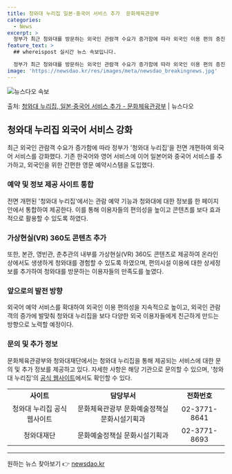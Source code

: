 ```yaml
---
title: 청와대 누리집 일본·중국어 서비스 추가  문화체육관광부
categories:
  - News
excerpt: >
  정부가 최근 청와대를 방문하는 외국인 관람객 수요가 증가함에 따라 외국인 이용 편의 증진을 위해 청와대 누리…
feature_text: >
  ## whereispost 실시간 뉴스 속보입니다.

  정부가 최근 청와대를 방문하는 외국인 관람객 수요가 증가함에 따라 외국인 이용 편의 증진을 위해 청와대 누리…
image: 'https://newsdao.kr/res/images/meta/newsdao_breakingnews.jpg'
---
```


![뉴스다오 속보](https://newsdao.kr/res/images/meta/newsdao_breakingnews.jpg)

<p>출처: <a href="https://newsdao.kr/3602" rel="dofollow">청와대 누리집, 일본·중국어 서비스 추가 - 문화체육관광부</a> | 뉴스다오</p>

<h2 data-ke-size="size26">청와대 누리집 외국어 서비스 강화</h2>
<p data-ke-size="size16">최근 외국인 관람객 수요가 증가함에 따라 정부가 '청와대 누리집'을 전면 개편하여 외국어 서비스를 강화했다. 기존 한국어와 영어 서비스에 이어 일본어와 중국어 서비스를 추가하고, 외국인을 위한 간편한 영문 예약시스템을 도입했다.</p>

<h3>예약 및 정보 제공 사이트 통합</h3>
<p data-ke-size="size16">전면 개편된 '청와대 누리집'에서는 관람 예약 기능과 청와대에 대한 정보를 한 페이지 안에서 통합하여 제공한다. 이를 통해 이용자들의 편의성을 높이고 콘텐츠를 보다 효과적으로 활용할 수 있도록 하였다.</p>

<h3>가상현실(VR) 360도 콘텐츠 추가</h3>
<p data-ke-size="size16">또한, 본관, 영빈관, 춘추관의 내부를 가상현실(VR) 360도 콘텐츠로 제공하여 온라인 상에서도 생생하게 청와대를 경험할 수 있도록 하였으며, 편의시설 이용에 대한 상세정보를 추가하여 청와대를 방문하는 이용자들의 만족도를 높였다.</p>

<h3>앞으로의 발전 방향</h3>
<p data-ke-size="size16">외국어 예약 서비스를 확대하여 외국인 이용 편의성을 지속적으로 높이고, 외국인 관람객의 증가에 발맞춰 청와대 누리집을 보다 다양한 외국 이용자들에게 친근하게 만드는 방향으로 노력할 예정이다.</p>

<h3>문의 및 추가 정보</h3>
<p data-ke-size="size16">문화체육관광부와 청와대재단에서는 청와대 누리집을 통해 제공되는 서비스에 대한 문의 및 추가 정보를 제공하고 있다. 자세한 사항은 해당 기관으로 문의할 수 있으며, '청와대 누리집'의 <a href="https://opencheongwadae.kr">공식 웹사이트</a>에서도 확인할 수 있다.</p>
<table>
  <tr>
    <td style="text-align: center; height: 17px;"><b>사이트</b></td>
    <td style="text-align: center; height: 17px;"><b>담당부서</b></td>
    <td style="text-align: center; height: 17px;"><b>전화번호</b></td>
  </tr>
  <tr>
    <td style="text-align: center; height: 17px;">청와대 누리집 공식 웹사이트</td>
    <td style="text-align: center; height: 17px;">문화체육관광부 문화예술정책실 문화시설기획과</td>
    <td style="text-align: center; height: 17px;">02-3771-8641</td>
  </tr>
  <tr>
    <td style="text-align: center; height: 17px;">청와대재단</td>
    <td style="text-align: center; height: 17px;">문화예술정책실 문화시설기획과</td>
    <td style="text-align: center; height: 17px;">02-3771-8693</td>
  </tr>
</table>
<hr /> 

원하는 뉴스 찾아보기 👉 <a href="https://newsdao.kr" rel="dofollow">newsdao.kr</a>


